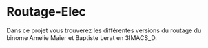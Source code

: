 # Routage-Elec
Dans ce projet vous trouverez les différentes versions du routage du binome Amelie Maier et Baptiste Lerat en 3IMACS_D.
